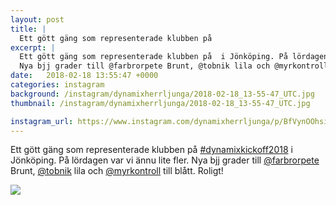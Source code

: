 ```yaml
---
layout: post
title: |
  Ett gött gäng som representerade klubben på 
excerpt: |
  Ett gött gäng som representerade klubben på  i Jönköping. På lördagen var vi ännu lite fler. 
  Nya bjj grader till @farbrorpete Brunt, @tobnik lila och @myrkontroll till blått. Roligt!
date:   2018-02-18 13:55:47 +0000
categories: instagram
background: /instagram/dynamixherrljunga/2018-02-18_13-55-47_UTC.jpg
thumbnail: /instagram/dynamixherrljunga/2018-02-18_13-55-47_UTC.jpg

instagram_url: https://www.instagram.com/dynamixherrljunga/p/BfVynOOhsiA
---
```

Ett gött gäng som representerade klubben på [#dynamixkickoff2018](https://www.instagram.com/explore/tags/dynamixkickoff2018/) i Jönköping. På lördagen var vi ännu lite fler. 
Nya bjj grader till [@farbrorpete](https://www.instagram.com/farbrorpete/) Brunt, [@tobnik](https://www.instagram.com/tobnik/) lila och [@myrkontroll](https://www.instagram.com/myrkontroll/) till blått. Roligt!



<img src='/www-dynamix-herrljunga/instagram/dynamixherrljunga/2018-02-18_13-55-47_UTC.jpg' class='img-fluid' />
